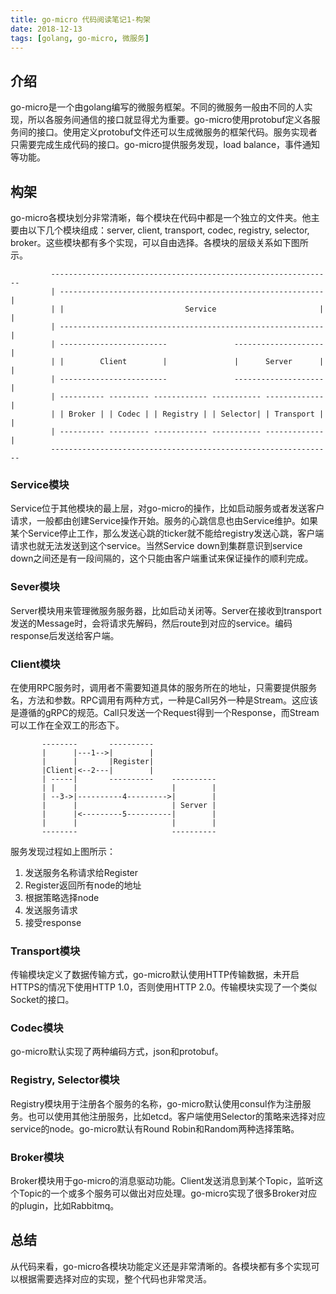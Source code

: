 ```yaml
---
title: go-micro 代码阅读笔记1-构架
date: 2018-12-13
tags: [golang, go-micro, 微服务]
---
```


## 介绍

go-micro是一个由golang编写的微服务框架。不同的微服务一般由不同的人实现，所以各服务间通信的接口就显得尤为重要。go-micro使用protobuf定义各服务间的接口。使用定义protobuf文件还可以生成微服务的框架代码。服务实现者只需要完成生成代码的接口。go-micro提供服务发现，load balance，事件通知等功能。

## 构架

go-micro各模块划分非常清晰，每个模块在代码中都是一个独立的文件夹。他主要由以下几个模块组成：server, client, transport, codec, registry, selector, broker。这些模块都有多个实现，可以自由选择。各模块的层级关系如下图所示。

```
         ---------------------------------------------------------------
         | ----------------------------------------------------------- |
         | |                           Service                       | |
         | ----------------------------------------------------------- |
         | ------------------------               -------------------- |
         | |        Client        |               |      Server      | |
         | ------------------------               -------------------- |
         | ---------- --------- ------------ ----------- ------------- |
         | | Broker | | Codec | | Registry | | Selector| | Transport | |
         | ---------- --------- ------------ ----------- ------------- |
         ---------------------------------------------------------------
```

### Service模块

Service位于其他模块的最上层，对go-micro的操作，比如启动服务或者发送客户请求，一般都由创建Service操作开始。服务的心跳信息也由Service维护。如果某个Service停止工作，那么发送心跳的ticker就不能给registry发送心跳，客户端请求也就无法发送到这个service。当然Service down到集群意识到service down之间还是有一段间隔的，这个只能由客户端重试来保证操作的顺利完成。

### Sever模块

Server模块用来管理微服务服务器，比如启动关闭等。Server在接收到transport发送的Message时，会将请求先解码，然后route到对应的service。编码response后发送给客户端。

### Client模块

在使用RPC服务时，调用者不需要知道具体的服务所在的地址，只需要提供服务名，方法和参数。RPC调用有两种方式，一种是Call另外一种是Stream。这应该是遵循的gRPC的规范。Call只发送一个Request得到一个Response，而Stream可以工作在全双工的形态下。

```
       --------       ----------
       |      |---1-->|        | 
       |      |       |Register| 
       |Client|<--2---|        |
       | -----|       ----------    ----------
       | |    |                     |        |
       | --3->|----------4--------->|        |
       |      |                     | Server |
       |      |<---------5----------|        |
       |      |                     |        |
       --------                     ----------
```

服务发现过程如上图所示：

1. 发送服务名称请求给Register
2. Register返回所有node的地址
3. 根据策略选择node
4. 发送服务请求
5. 接受response

### Transport模块

传输模块定义了数据传输方式，go-micro默认使用HTTP传输数据，未开启HTTPS的情况下使用HTTP 1.0，否则使用HTTP 2.0。传输模块实现了一个类似Socket的接口。

### Codec模块

go-micro默认实现了两种编码方式，json和protobuf。

### Registry, Selector模块

Registry模块用于注册各个服务的名称，go-micro默认使用consul作为注册服务。也可以使用其他注册服务，比如etcd。客户端使用Selector的策略来选择对应service的node。go-micro默认有Round Robin和Random两种选择策略。

### Broker模块

Broker模块用于go-micro的消息驱动功能。Client发送消息到某个Topic，监听这个Topic的一个或多个服务可以做出对应处理。go-micro实现了很多Broker对应的plugin，比如Rabbitmq。

## 总结

从代码来看，go-micro各模块功能定义还是非常清晰的。各模块都有多个实现可以根据需要选择对应的实现，整个代码也非常灵活。
